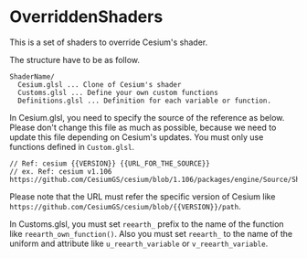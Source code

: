 # OverriddenShaders

This is a set of shaders to override Cesium's shader.

The structure have to be as follow.

```
ShaderName/
  Cesium.glsl ... Clone of Cesium's shader
  Customs.glsl ... Define your own custom functions
  Definitions.glsl ... Definition for each variable or function.
```

In Cesium.glsl, you need to specify the source of the reference as below. Please don't change this file as much as possible, because we need to update this file depending on Cesium's updates. You must only use functions defined in `Custom.glsl`.

```
// Ref: cesium {{VERSION}} {{URL_FOR_THE_SOURCE}}
// ex. Ref: cesium v1.106 https://github.com/CesiumGS/cesium/blob/1.106/packages/engine/Source/Shaders/GlobeFS.glsl
```

Please note that the URL must refer the specific version of Cesium like `https://github.com/CesiumGS/cesium/blob/{{VERSION}}/path`.

In Customs.glsl, you must set `reearth_` prefix to the name of the function like `reearth_own_function()`. Also you must set `reearth_` to the name of the uniform and attribute like `u_reearth_variable` or `v_reearth_variable`.
